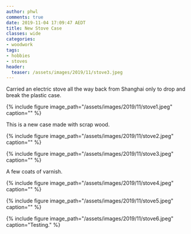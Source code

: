 ```yaml
---
author: phwl
comments: true
date: 2019-11-04 17:09:47 AEDT
title: New Stove Case
classes: wide
categories:
- woodwork
tags:
- hobbies
- stoves
header:
  teaser: /assets/images/2019/11/stove3.jpeg
---
```


Carried an electric stove all the way back from Shanghai only to drop 
and break the plastic case.

{% include figure image_path="/assets/images/2019/11/stove1.jpeg" caption="" %}

This is a new case made with scrap wood.

{% include figure image_path="/assets/images/2019/11/stove2.jpeg" caption="" %}

{% include figure image_path="/assets/images/2019/11/stove3.jpeg" caption="" %}

A few coats of varnish.

{% include figure image_path="/assets/images/2019/11/stove4.jpeg" caption="" %}

{% include figure image_path="/assets/images/2019/11/stove5.jpeg" caption="" %}

{% include figure image_path="/assets/images/2019/11/stove6.jpeg" caption="Testing." %}
